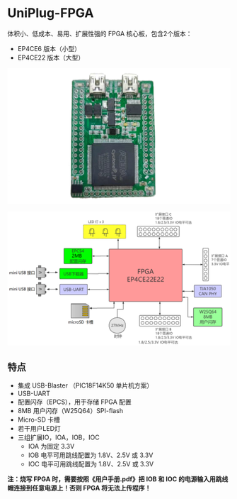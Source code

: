 UniPlug-FPGA
===========================

体积小、低成本、易用、扩展性强的 FPGA 核心板，包含2个版本：

* EP4CE6 版本（小型）
* EP4CE22 版本（大型）

![成品照片](https://github.com/WangXuan95/UniPlug-FPGA/blob/main/EP4CE22/用户手册/images/board.png)

![系统框图](https://github.com/WangXuan95/UniPlug-FPGA/blob/main/EP4CE22/用户手册/images/diagram.png)



## 特点

* 集成 USB-Blaster （PIC18F14K50 单片机方案）
* USB-UART
* 配置闪存（EPCS），用于存储 FPGA 配置
* 8MB 用户闪存（W25Q64）SPI-flash
* Micro-SD 卡槽
* 若干用户LED灯
* 三组扩展IO，IOA，IOB，IOC
  * IOA 为固定 3.3V 
  * IOB 电平可用跳线配置为 1.8V、2.5V 或 3.3V 
  * IOC 电平可用跳线配置为 1.8V、2.5V 或 3.3V 



**注：烧写 FPGA 时，需要按照《用户手册.pdf》把 IOB 和 IOC 的电源输入用跳线帽连接到任意电源上！否则 FPGA 将无法上传程序！**